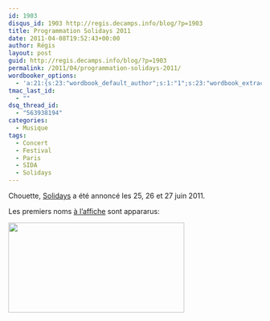 ```yaml
---
id: 1903
disqus_id: 1903 http://regis.decamps.info/blog/?p=1903
title: Programmation Solidays 2011
date: 2011-04-08T19:52:43+00:00
author: Régis
layout: post
guid: http://regis.decamps.info/blog/?p=1903
permalink: /2011/04/programmation-solidays-2011/
wordbooker_options:
  - 'a:21:{s:23:"wordbook_default_author";s:1:"1";s:23:"wordbook_extract_length";s:3:"256";s:25:"wordbooker_like_share_too";s:2:"on";s:21:"wordbooker_like_width";s:3:"250";s:27:"wordbooker_like_button_page";s:2:"on";s:25:"wordbook_fbshare_location";s:3:"top";s:24:"wordbook_fblike_location";s:3:"top";s:22:"wordbook_fblike_action";s:9:"recommend";s:27:"wordbook_fblike_colorscheme";s:4:"dark";s:20:"wordbook_fblike_font";s:5:"arial";s:22:"wordbook_fblike_button";s:12:"button_count";s:21:"wordbook_fblike_faces";s:5:"false";s:18:"wordbook_attribute";s:0:"";s:29:"wordbook_republish_time_frame";s:2:"10";s:29:"wordbooker_status_update_text";s:33:"New blog post :  %title% - %link%";s:19:"wordbook_actionlink";s:3:"300";s:32:"wordbook_description_meta_length";s:3:"350";s:18:"wordbook_page_post";s:4:"-100";s:18:"wordbook_orandpage";s:1:"2";s:24:"wordbooker_comment_email";s:23:"regis.decamps@gmail.com";s:18:"wordbook_noncename";s:10:"547870c10d";}'
tmac_last_id:
  - ""
dsq_thread_id:
  - "563938194"
categories:
  - Musique
tags:
  - Concert
  - Festival
  - Paris
  - SIDA
  - Solidays
---
```

Chouette, [Solidays](http://www.solidays.org/ "Site officiel") a été annoncé les 25, 26 et 27 juin 2011.

Les premiers noms [à l’affiche](http://www.solidays.org/a-laffiche/) sont appararus:

<img class="alignnone size-medium wp-image-1904" title="programmation Solidays 2011" src="http://regis.decamps.info/blog/wp-content/uploads/2011/04/solidays_programmation-350x179.png" alt="" width="350" height="179" srcset="http://regis.decamps.info/blog/wp-content/uploads/2011/04/solidays_programmation-350x179.png 350w, http://regis.decamps.info/blog/wp-content/uploads/2011/04/solidays_programmation.png 549w" sizes="(max-width: 350px) 100vw, 350px" />
